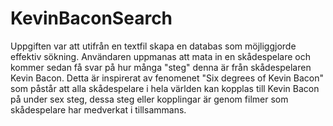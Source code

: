 # KevinBaconSearch

Uppgiften var att utifrån en textfil skapa en databas som möjliggjorde effektiv sökning. Användaren uppmanas att mata in en skådespelare och kommer sedan få svar på hur många "steg" denna är från skådespelaren Kevin Bacon. Detta är inspirerat av fenomenet "Six degrees of Kevin Bacon" som påstår att alla skådespelare i hela världen kan kopplas till Kevin Bacon på under sex steg, dessa steg eller kopplingar är genom filmer som skådespelare har medverkat i tillsammans. 
